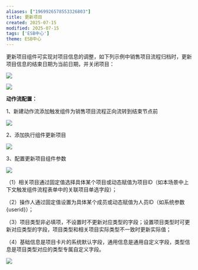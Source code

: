 ```yaml
---
aliases: ["1969926578553326803"]
title: 更新项目
created: 2025-07-15
modified: 2025-07-15
tags: ['ESB中心']
theme: ESB中心
---
```


更新项目组件可实现对项目信息的调整，如下列示例中销售项目流程归档时，更新项目信息的结束日期为当前日期，并关闭项目：

![](1e061619958969e1a1b8088bfa92c05d.jpg)

![](3bc02d900f1bcfc461ca8f4cae452098.jpg)

**动作流配置：**

1、新建动作流添加触发组件为销售项目流程正向流转到结束节点前

![](1707869f10e32e2a2ea2dbf5dff31701.jpg)

2、添加执行组件更新项目

![](374d36c412d6cb4559cee952d656cd9b.jpg)

3、配置更新项目组件参数

![](e5db92b3a1445cc30c403433244ecce1.jpg)

（1）相关项目通过固定值选择具体某个项目或动态赋值为项目ID（如本场景中上下文触发组件流程表单中的关联项目单选字段）；

（2）操作人通过固定值设置为具体某个成员或动态赋值为人员ID（如系统参数{userid}）；

（3）项目类型非必填项，不设置时不更新对应类型的字段；设置项目类型时可更新对应类型的字段，项目类型和相关项目实际类型不一致时更新实际值；

（4）基础信息是项目卡片的系统默认字段，通用信息是通用自定义字段，类型信息是项目类型对应的类型专属自定义字段。

![](da7362263a7db8c5f566a8d3c1736ee5.jpg)